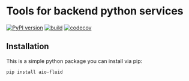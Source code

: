 # Tools for backend python services

[![PyPI version](https://badge.fury.io/py/aio-fluid.svg)](https://badge.fury.io/py/aio-fluid)
[![build](https://github.com/quantmind/fluid/workflows/build/badge.svg)](https://github.com/quantmind/aio-fluid/actions?query=workflow%3Abuild)
[![codecov](https://codecov.io/gh/quantmind/aio-fluid/branch/master/graph/badge.svg?token=81oWUoyEVp)](https://codecov.io/gh/quantmind/aio-fluid)

## Installation

This is a simple python package you can install via pip:

```
pip install aio-fluid
```
